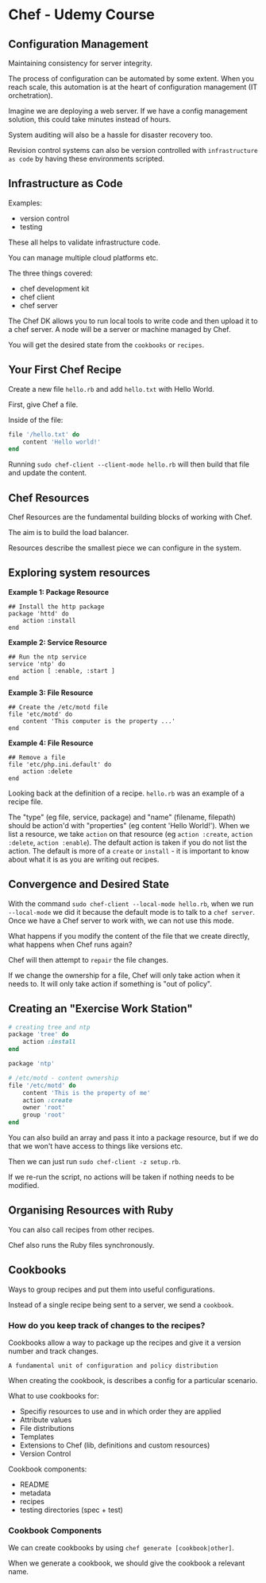 # Chef - Udemy Course

## Configuration Management

Maintaining consistency for server integrity.

The process of configuration can be automated by some extent. When you reach scale, this automation is at the heart of configuration management (IT orchetration).

Imagine we are deploying a web server. If we have a config management solution, this could take minutes instead of hours.

System auditing will also be a hassle for disaster recovery too.

Revision control systems can also be version controlled with `infrastructure as code` by having these environments scripted.

## Infrastructure as Code

Examples:

- version control
- testing

These all helps to validate infrastructure code.

You can manage multiple cloud platforms etc.

The three things covered:

- chef development kit
- chef client
- chef server

The Chef DK allows you to run local tools to write code and then upload it to a chef server. A node will be a server or machine managed by Chef.

You will get the desired state from the `cookbooks` or `recipes`.

## Your First Chef Recipe

Create a new file `hello.rb` and add `hello.txt` with Hello World.

First, give Chef a file.

Inside of the file:

```ruby
file '/hello.txt' do
	content 'Hello world!'
end
```

Running `sudo chef-client --client-mode hello.rb` will then build that file and update the content.

## Chef Resources

Chef Resources are the fundamental building blocks of working with Chef.

The aim is to build the load balancer.

Resources describe the smallest piece we can configure in the system.

## Exploring system resources

**Example 1: Package Resource**

```
## Install the http package
package 'httd' do
	action :install
end
```

**Example 2: Service Resource**

```
## Run the ntp service
service 'ntp' do
	action [ :enable, :start ]
end
```

**Example 3: File Resource**

```
## Create the /etc/motd file
file 'etc/motd' do
	content 'This computer is the property ...'
end
```

**Example 4: File Resource**

```
## Remove a file
file 'etc/php.ini.default' do
	action :delete
end
```

Looking back at the definition of a recipe. `hello.rb` was an example of a recipe file.

The "type" (eg file, service, package) and "name" (filename, filepath) should be action'd with "properties" (eg content 'Hello World!'). When we list a resource, we take `action` on that resource (eg `action :create`, `action :delete`, `action :enable`). The default action is taken if you do not list the action. The default is more of a `create` or `install` - it is important to know about what it is as you are writing out recipes.

## Convergence and Desired State

With the command `sudo chef-client --local-mode hello.rb`, when we run `--local-mode` we did it because the default mode is to talk to a `chef server`. Once we have a Chef server to work with, we can not use this mode.

What happens if you modify the content of the file that we create directly, what happens when Chef runs again?

Chef will then attempt to `repair` the file changes.

If we change the ownership for a file, Chef will only take action when it needs to. It will only take action if something is "out of policy".

## Creating an "Exercise Work Station"

```ruby
# creating tree and ntp
package 'tree' do
	action :install
end

package 'ntp'

# /etc/motd - content ownership
file '/etc/motd' do
	content 'This is the property of me'
	action :create
	owner 'root'
	group 'root'
end
```

You can also build an array and pass it into a package resource, but if we do that we won't have access to things like versions etc.

Then we can just run `sudo chef-client -z setup.rb`.

If we re-run the script, no actions will be taken if nothing needs to be modified.

## Organising Resources with Ruby

You can also call recipes from other recipes.

Chef also runs the Ruby files synchronously.

## Cookbooks

Ways to group recipes and put them into useful configurations.

Instead of a single recipe being sent to a server, we send a `cookbook`.

### How do you keep track of changes to the recipes?

Cookbooks allow a way to package up the recipes and give it a version number and track changes.

`A fundamental unit of configuration and policy distribution`

When creating the cookbook, is describes a config for a particular scenario.

What to use cookbooks for:
- Specifiy resources to use and in which order they are applied
- Attribute values
- File distributions
- Templates
- Extensions to Chef (lib, definitions and custom resources)
- Version Control

Cookbook components:
- README
- metadata
- recipes
- testing directories (spec + test)

### Cookbook Components

We can create cookbooks by using `chef generate [cookbook|other]`.

When we generate a cookbook, we should give the cookbook a relevant name.


